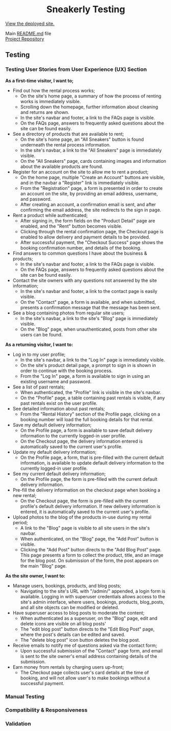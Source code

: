 <h1 align="center">Sneakerly Testing</h1>

[View the deployed site.](https://ms4-sneakerly.herokuapp.com/)

Main [README.md](README.md) file<br>
[Project Repository](https://github.com/adowlin/project-4-sneakerly)

## Testing
### Testing User Stories from User Experience (UX) Section

**As a first-time visitor, I want to;**
- Find out how the rental process works;
    - On the site's home page, a summary of how the process of renting works is immediately visible.
    - Scrolling down the homepage, further information about cleaning and returns are shown.
    - In the site's navbar and footer, a link to the FAQs page is visible.
    - On the FAQs page, answers to frequently asked questions about the site can be found easily.
- See a directory of products that are available to rent;
    - On the site's home page, an "All Sneakers" button is found underneath the rental process information.
    - In the site's navbar, a link to the "All Sneakers" page is immediately visible.
    - On the "All Sneakers" page, cards containing images and information about the available products are found.
- Register for an account on the site to allow me to rent a product;
    - On the home page, multiple "Create an Account" buttons are visible, and in the navbar a "Register" link is immediately visible.
    - From the "Registration" page, a form is presented in order to create an account on the site, by providing an email address, username, and password. 
    - After creating an account, a confirmation email is sent, and after confirming the email address, the site redirects to the sign in page.
- Rent a product while authenticated;
    - After signing in, the form fields on the "Product Detail" page are enabled, and the "Rent" button becomes visible.
    - Clicking through the rental confirmation page, the Checkout page is enabled to allow delivery and payment details to be provided.
    - After successful payment, the "Checkout Success" page shows the booking confirmation number, and details of the booking.
- Find answers to common questions I have about the business & products;
    - In the site's navbar and footer, a link to the FAQs page is visible.
    - On the FAQs page, answers to frequently asked questions about the site can be found easily.
- Contact the site owners with any questions not answered by the site information;
    - In the site's navbar and footer, a link to the contact page is easily visible.
    - On the "Contact" page, a form is available, and when submitted, presents a confirmation message that the message has been sent.
- See a blog containing photos from regular site users;
    - In the site's navbar, a link to the site's "Blog" page is immediately visible.
    - On the "Blog" page, when unauthenticated, posts from other site users can be found.

**As a returning visitor, I want to:**
- Log in to my user profile;
    - In the site's navbar, a link to the "Log In" page is immediately visible.
    - On the site's product detail page, a prompt to sign in is shown in order to continue with the booking process.
    - From the "Log In" page, a form is available to sign in using an existing username and password.
- See a list of past rentals;
    - When authenticated, the "Profile" link is visible in the site's navbar.
    - On the "Profile" page, a table containing past rentals is visible, if any past rentals exist on the user profile.
- See detailed information about past rentals;
    - From the "Rental History" section of the Profile page, clicking on a booking number will load the full booking details for that rental.
- Save my default delivery information;
    - On the Profile page, a form is available to save default delivery information to the currently logged-in user profile.
    - On the Checkout page, the delivery information entered is automatically saved to the current user's profile.
- Update my default delivery information;
    - On the Profile page, a form, that is pre-filled with the current default information, is available to update default delivery information to the currently logged-in user profile.
- See my current default delivery information;
    - On the Profile page, the form is pre-filled with the current default delivery information.
- Pre-fill the delivery information on the checkout page when booking a new rental;
    - On the Checkout page, the form is pre-filled with the current profile's default delivery information. If new delivery information is entered, it is automatically saved to the current user's profile.
- Upload photos to the blog of the products in-use during my rental period;
    - A link to the "Blog" page is visible to all site users in the site's navbar.
    - When authenticated, on the "Blog" page, the "Add Post" button is visible.
    - Clicking the "Add Post" button directs to the "Add Blog Post" page. This page presents a form to collect the product, title, and an image for the blog post. On submission of the form, the post appears on the main "Blog" page.

**As the site owner, I want to:**
- Manage users, bookings, products, and blog posts;
    - Navigating to the site's URL with "/admin/" appended, a login form is available. Logging in with superuser credentials allows access to the site's admin interface, where users, bookings, products, blog_posts, and all site objects can be modified or deleted.
- Have superuser access to blog posts to moderate the content;
    - When authenticated as a superuser, on the "Blog" page, edit and delete icons are visible on all blog posts'
    - The "edit blog post" button directs to the "Edit Blog Post" page, where the post's details can be edited and saved.
    - The "delete blog post" icon button deletes the blog post.
- Receive emails to notify me of questions asked via the contact form;
    - Upon successful submission of the "Contact" page form, and email is sent to the site owner's email address containing details of the submission.
- Earn money from rentals by charging users up-front;
    - The Checkout page collects user's card details at the time of booking, and will not allow user's to make bookings without a successful payment.

### Manual Testing


### Compatibility & Responsiveness


### Validation
